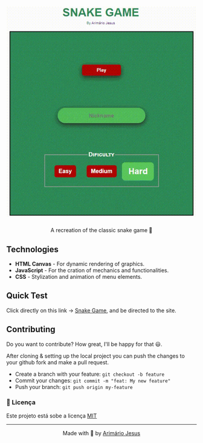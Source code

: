 <h1 align="center">
    <img src="./img/snake.gif" width="500px">
</h1>

<p align="center">A recreation of the classic snake game 🐍</p>

## Technologies
- **HTML Canvas** - For dynamic rendering of graphics.
- **JavaScript** - For the cration of mechanics and functionalities.
- **CSS** - Stylization and animation of menu elements.

## Quick Test
Click directly on this link → [Snake Game](https://snake-game-arijesus.000webhostapp.com/), and be directed to the site.

## Contributing
Do you want to contribute? How great, I'll  be happy for that 😃.

After cloning & setting up the local project you can push the changes to your github fork and make a pull request.

- Create a branch with your feature: `git checkout -b feature`
- Commit your changes: `git commit -m "feat: My new feature"`
- Push your branch: `git push origin my-feature`

### 📝 Licença

Este projeto está sobe a licença [MIT](./LICENSE)

---
<p align="center">Made with 💚 by <a href="https://www.linkedin.com/in/arimario-jesus">Arimário Jesus</a></p>
